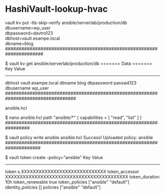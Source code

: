 # HashiVault-lookup-hvac
vault kv put -tls-skip-verify ansible/serverlab/production/db \
   dbusername=wp_user \
   dbpassword=davtro123 \
   dbhost=vault.exampe.local \
   dbname=blog
######################################################################

$ vault kv get ansible/serverlab/production/db
======= Data =======
Key           Value
---           -----
dbhost        vault.exampe.local
dbname        blog
dbpassword    passwd123
dbusername    wp_user
##################################################################################

ansible.hcl

$ nano ansible.hcl
path "ansible/*" {
  capabilities = [ "read", "list" ]
}
#################################################################

$ vault policy write ansible ansible.hcl
Success! Uploaded policy: ansible
#####################################################################

$ vault token create -policy="ansible"
Key                  Value
---                  -----
token                s.XXXXXXXXXXXXXXXXXXXXXXXXXXXXX
token_accessor       XXXXXXXXXXXXXXXXXXXXXXXXXXXXXXXXXXXXXXXXXX
token_duration       10h
token_renewable      true
token_policies       ["ansible" "default"]
identity_policies    []
policies             ["ansible" "default"]

